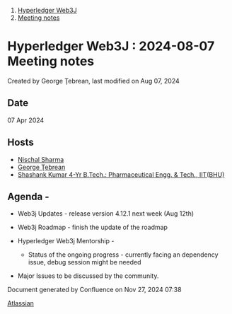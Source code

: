 1. [Hyperledger Web3J](index.html)
2. [Meeting notes](Meeting-notes_23101909.html)

# Hyperledger Web3J : 2024-08-07 Meeting notes

Created by George Ţebrean, last modified on Aug 07, 2024

## Date

07 Apr 2024

## Hosts

- [Nischal Sharma](https://lf-hyperledger.atlassian.net/wiki/people/63b4047c4bc858b303ce4eae?ref=confluence)
- [George Ţebrean](https://lf-hyperledger.atlassian.net/wiki/people/620128a9506317006b07342a?ref=confluence)
- [Shashank Kumar 4-Yr B.Tech.: Pharmaceutical Engg. &amp; Tech., IIT(BHU)](https://lf-hyperledger.atlassian.net/wiki/people/640ac6ae0a4a47fb8d2590b2?ref=confluence)

## Agenda -

- Web3j Updates - release version 4.12.1 next week (Aug 12th)
- Web3j Roadmap - finish the update of the roadmap
- Hyperledger Web3j Mentorship -
  
  - Status of the ongoing progress - currently facing an dependency issue, debug session might be needed
- Major Issues to be discussed by the community.

Document generated by Confluence on Nov 27, 2024 07:38

[Atlassian](http://www.atlassian.com/)

